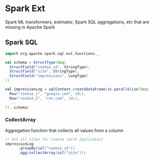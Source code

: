 # Spark Ext

Spark ML transformers, estimator, Spark SQL aggregations, etc that are missing in Apache Spark

## Spark SQL

``` scala
import org.apache.spark.sql.ext.functions._

val schema = StructType(Seq(
  StructField("cookie_id", StringType),
  StructField("site", StringType),
  StructField("impressions", LongType)
))

val impressionLog = sqlContext.createDataFrame(sc.parallelize(Seq(
  Row("cookie_1", "google.com", 10L),
  Row("cookie_2", "cnn.com", 14L),
  ...
)), schema)
 ```
    
### CollectArray

Aggregation function that collects all values from a column

``` scala
// Get all sites for cookie (with duplicates)
impressionLog
      .groupBy(col("cookie_id"))
      .agg(collectArray(col("site")))
```
